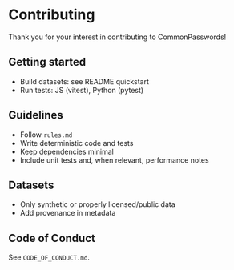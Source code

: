 # Contributing

Thank you for your interest in contributing to CommonPasswords!

## Getting started
- Build datasets: see README quickstart
- Run tests: JS (vitest), Python (pytest)

## Guidelines
- Follow `rules.md`
- Write deterministic code and tests
- Keep dependencies minimal
- Include unit tests and, when relevant, performance notes

## Datasets
- Only synthetic or properly licensed/public data
- Add provenance in metadata

## Code of Conduct
See `CODE_OF_CONDUCT.md`.
